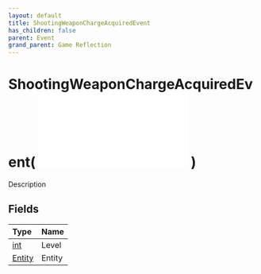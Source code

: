 ```yaml
---
layout: default
title: ShootingWeaponChargeAcquiredEvent
has_children: false
parent: Event
grand_parent: Game Reflection
---
```

# ShootingWeaponChargeAcquiredEvent( ![ EntityEventBase ](/game-reflection/events/entity_event_base.md) )
Description 

## Fields
| Type | Name |
|:-------------|:--------------|
| [int](/game-reflection/enums/int.md) | Level |
| [Entity](/game-reflection/classes/entity.md) | Entity |
